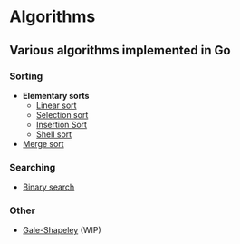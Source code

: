 Algorithms
==========

Various algorithms implemented in Go
------------------------------------

### Sorting
* __Elementary sorts__
    * [Linear sort](https://github.com/oyvinddd/algorithms/blob/master/sorting/linearsort/linearsort.go "Go to page")
    * [Selection sort](https://github.com/oyvinddd/algorithms/blob/master/sorting/selectionsort/selectionsort.go "Go to page")
    * [Insertion Sort](https://github.com/oyvinddd/algorithms/blob/master/sorting/insertionsort/insertionsort.go "Go to page")
    * [Shell sort](https://github.com/oyvinddd/algorithms/blob/master/sorting/shellsort/shellsort.go "Go to page")  
* [Merge sort](https://github.com/oyvinddd/algorithms/blob/master/sorting/mergesort/mergesort.go "Go to page")

### Searching
* [Binary search](https://github.com/oyvinddd/algorithms/blob/master/searching/binarysearch.go "Go to page")

### Other
* [Gale-Shapeley](https://github.com/oyvinddd/algorithms/blob/master/other/galeshapeley/galeshapeley.go "Go to page") (WIP)